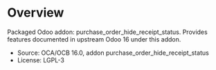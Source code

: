 # Overview

Packaged Odoo addon: purchase_order_hide_receipt_status. Provides features documented in upstream Odoo 16 under this addon.

- Source: OCA/OCB 16.0, addon purchase_order_hide_receipt_status
- License: LGPL-3

